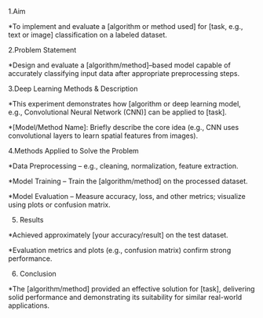 1.Aim

*To implement and evaluate a [algorithm or method used] for [task, e.g., text or image] classification on a labeled dataset.

2.Problem Statement

*Design and evaluate a [algorithm/method]–based model capable of accurately classifying input data after appropriate preprocessing steps.

 3.Deep Learning Methods & Description

*This experiment demonstrates how [algorithm or deep learning model, e.g., Convolutional Neural Network (CNN)] can be applied to [task].

*[Model/Method Name]: Briefly describe the core idea (e.g., CNN uses convolutional layers to learn spatial features from images).

 4.Methods Applied to Solve the Problem

*Data Preprocessing – e.g., cleaning, normalization, feature extraction.

*Model Training – Train the [algorithm/method] on the processed dataset.

*Model Evaluation – Measure accuracy, loss, and other metrics; visualize using plots or confusion matrix.

5. Results

*Achieved approximately [your accuracy/result] on the test dataset.

*Evaluation metrics and plots (e.g., confusion matrix) confirm strong performance.

6. Conclusion

*The [algorithm/method] provided an effective solution for [task], delivering solid performance and demonstrating its suitability for similar real-world applications.
